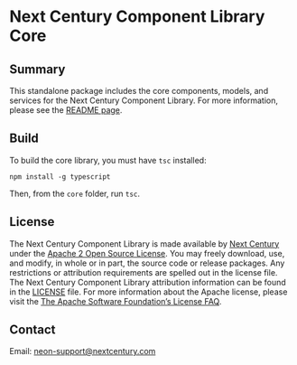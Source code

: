 # Next Century Component Library Core

## Summary

This standalone package includes the core components, models, and services for the Next Century Component Library.  For more information, please see the [README page](../README.md).

## Build

To build the core library, you must have `tsc` installed:

```
npm install -g typescript
```

Then, from the `core` folder, run `tsc`.

## License

The Next Century Component Library is made available by [Next Century](http://www.nextcentury.com) under the [Apache 2 Open Source License](http://www.apache.org/licenses/LICENSE-2.0.txt). You may freely download, use, and modify, in whole or in part, the source code or release packages. Any restrictions or attribution requirements are spelled out in the license file. The Next Century Component Library attribution information can be found in the [LICENSE](./LICENSE) file. For more information about the Apache license, please visit the [The Apache Software Foundation’s License FAQ](http://www.apache.org/foundation/license-faq.html).

## Contact

Email: [neon-support@nextcentury.com](mailto:neon-support@nextcentury.com)

